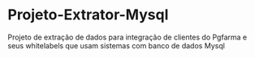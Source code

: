 # Projeto-Extrator-Mysql
 Projeto de extração de dados para integração de clientes do Pgfarma e seus whitelabels que usam sistemas com banco de dados Mysql

